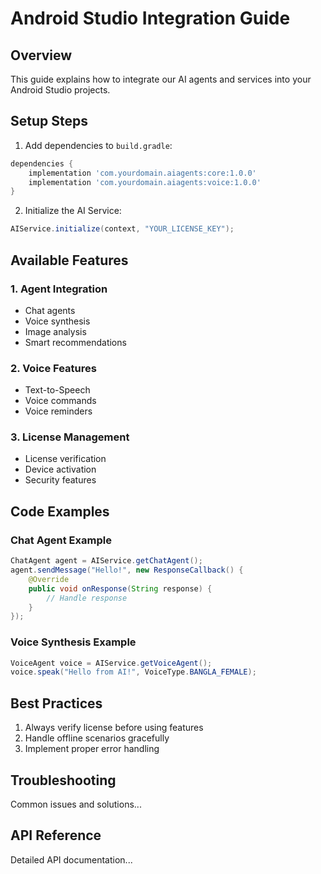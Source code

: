 # Android Studio Integration Guide

## Overview
This guide explains how to integrate our AI agents and services into your Android Studio projects.

## Setup Steps
1. Add dependencies to `build.gradle`:
```gradle
dependencies {
    implementation 'com.yourdomain.aiagents:core:1.0.0'
    implementation 'com.yourdomain.aiagents:voice:1.0.0'
}
```

2. Initialize the AI Service:
```java
AIService.initialize(context, "YOUR_LICENSE_KEY");
```

## Available Features
### 1. Agent Integration
- Chat agents
- Voice synthesis
- Image analysis
- Smart recommendations

### 2. Voice Features
- Text-to-Speech
- Voice commands
- Voice reminders

### 3. License Management
- License verification
- Device activation
- Security features

## Code Examples
### Chat Agent Example
```java
ChatAgent agent = AIService.getChatAgent();
agent.sendMessage("Hello!", new ResponseCallback() {
    @Override
    public void onResponse(String response) {
        // Handle response
    }
});
```

### Voice Synthesis Example
```java
VoiceAgent voice = AIService.getVoiceAgent();
voice.speak("Hello from AI!", VoiceType.BANGLA_FEMALE);
```

## Best Practices
1. Always verify license before using features
2. Handle offline scenarios gracefully
3. Implement proper error handling

## Troubleshooting
Common issues and solutions...

## API Reference
Detailed API documentation... 